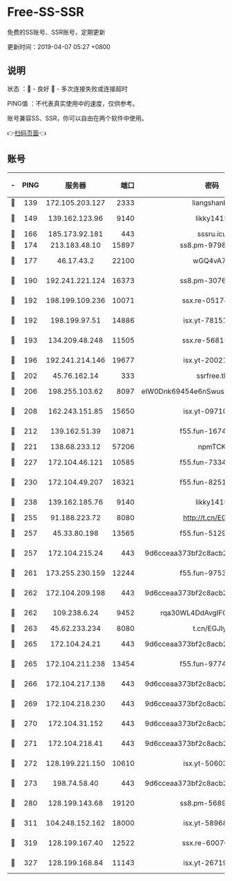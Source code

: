 # Free-SS-SSR

免费的SS账号、SSR账号，定期更新

更新时间：2019-04-07 05:27 +0800

## 说明

状态     ：🙂 - 良好 🙁 - 多次连接失败或连接超时

PING值   ：不代表真实使用中的速度，仅供参考。

账号兼容SS、SSR，你可以自由在两个软件中使用。

👉[扫码页面](https://liesauer.github.io/Free-SS-SSR/)👈

## 账号

|-|PING|服务器|端口|密码|加密方式|区域|
|:----:|:----:|:-----:|-----:|:----:|:----:|:----:|
|🙂|139|172.105.203.127|2333|liangshanbo|chacha20|JP|
|🙂|149|139.162.123.96|9140|likky1415|aes-256-cfb|JP|
|🙂|166|185.173.92.181|443|sssru.icu|rc4-md5|RU|
|🙂|174|213.183.48.10|15897|ss8.pm-97980704|rc4-md5|RU|
|🙂|177|46.17.43.2|22100|wGQ4vA7D|aes-256-gcm|RU|
|🙂|190|192.241.221.124|16373|ss8.pm-30761179|aes-256-cfb|US|
|🙂|192|198.199.109.236|10071|ssx.re-05174264|aes-256-cfb|US|
|🙂|192|198.199.97.51|14886|isx.yt-78151527|aes-256-cfb|US|
|🙂|193|134.209.48.248|11505|ssx.re-56815619|aes-256-cfb|US|
|🙂|196|192.241.214.146|19677|isx.yt-20021602|aes-256-cfb|US|
|🙂|202|45.76.162.14|333|ssrfree.tk|rc4|SG|
|🙂|206|198.255.103.62|8097|eIW0Dnk69454e6nSwuspv9DmS201tQ0D|aes-256-cfb|US|
|🙂|208|162.243.151.85|15650|isx.yt-09710733|aes-256-cfb|US|
|🙂|212|139.162.51.39|10871|f55.fun-16741898|aes-256-cfb|SG|
|🙂|221|138.68.233.12|57206|npmTCK|rc4-md5|US|
|🙂|227|172.104.46.121|10585|f55.fun-73340973|aes-256-cfb|SG|
|🙂|230|172.104.49.207|16321|f55.fun-82511518|aes-256-cfb|SG|
|🙂|238|139.162.185.76|9140|likky1415|aes-256-cfb|DE|
|🙂|255|91.188.223.72|8080|http://t.cn/EGJIyrl|rc4-md5|RU|
|🙂|257|45.33.80.198|13565|f55.fun-51293077|aes-256-cfb|US|
|🙂|257|172.104.215.24|443|9d6cceaa373bf2c8acb22e60b6a58be6|aes-256-cfb|US|
|🙂|261|173.255.230.159|12244|f55.fun-97535983|aes-256-cfb|US|
|🙂|262|172.104.209.198|443|9d6cceaa373bf2c8acb22e60b6a58be6|aes-256-cfb|US|
|🙂|262|109.238.6.24|9452|rqa30WL4DdAvgIFG6Fs3znzTa|aes-256-cfb|FR|
|🙂|263|45.62.233.234|8080|t.cn/EGJIyrl|rc4-md5|CA|
|🙂|265|172.104.24.21|443|9d6cceaa373bf2c8acb22e60b6a58be6|aes-256-cfb|US|
|🙂|265|172.104.211.238|13454|f55.fun-97748450|aes-256-cfb|US|
|🙂|266|172.104.217.138|443|9d6cceaa373bf2c8acb22e60b6a58be6|aes-256-cfb|US|
|🙂|269|172.104.218.230|443|9d6cceaa373bf2c8acb22e60b6a58be6|aes-256-cfb|US|
|🙂|270|172.104.31.152|443|9d6cceaa373bf2c8acb22e60b6a58be6|aes-256-cfb|US|
|🙂|271|172.104.218.41|443|9d6cceaa373bf2c8acb22e60b6a58be6|aes-256-cfb|US|
|🙂|272|128.199.221.150|10610|isx.yt-50603205|aes-256-cfb|SG|
|🙂|273|198.74.58.40|443|9d6cceaa373bf2c8acb22e60b6a58be6|aes-256-cfb|US|
|🙂|280|128.199.143.68|19120|ss8.pm-56891899|aes-256-cfb|SG|
|🙂|311|104.248.152.162|18000|isx.yt-58968188|aes-256-cfb|SG|
|🙂|319|128.199.167.40|12522|ssx.re-60076852|aes-256-cfb|SG|
|🙂|327|128.199.168.84|11143|isx.yt-26719747|aes-256-cfb|SG|
